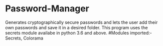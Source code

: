 # Password-Manager
Generates cryptographically secure passwords and lets the user add their own passwords and save it in a desired folder. This program uses the secrets module availabe in python 3.6 and above. 
#Modules imported:-
Secrets,
Colorama
